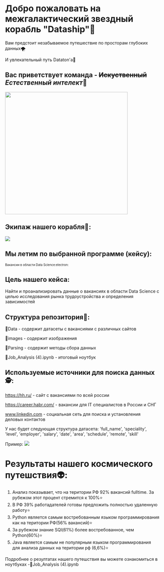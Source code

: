 # Добро пожаловать на межгалактический звездный корабль "Dataship":stars:
Вам предстоит незабываемое путешествие по просторам глубоких данных:tornado:

И увлекательный путь Dataton'a:scroll:
## Вас приветствует команда - ~~Искуственный~~ ***Естественный интелект***:brain:
<img src="https://github.com/PavelSofronitskii/Dataton-Team11/blob/main/images/logo.jpg" width="400" height="400" />

## Экипаж нашего корабля:rocket::
<img src="https://github.com/PavelSofronitskii/Dataton-Team11/blob/main/images/Group.jpg"  />

## Мы летим по выбранной программе (кейсу):
<font size = 1> Вакансии в области Data Science:electron: </font>
## Цель нашего кейса: 

Найти и проанализировать данные о вакансиях в области Data Science с целью исследования рынка трудоустройства и определения зависимостей

## Структура репозитория:orange_book::
:file_folder:Data - содержит датасеты с вакансиями с различных сайтов

:file_folder:images - содержит изображения

:file_folder:Parsing - содержит методы сбора данных

:scroll:Job_Analysis (4).ipynb - итоговый ноутбук

## Используемые источники для поиска данных:detective:: 
https://hh.ru/ - сайт с вакансиями по всей россии

https://career.habr.com/ - вакансии для IT специалистов в России и СНГ 

www.linkedin.com - социальная сеть для поиска и установления деловых контактов

У нас будет следующая структура датасета:
'full_name', 
'speciality', 
'level', 
'employer', 
'salary', 
'date', 
'area', 
'schedule', 
'remote', 
'skill'

Пример:
<img src="https://github.com/PavelSofronitskii/Dataton-Team11/blob/main/images/photo_2022-12-25_00-36-00.jpg" />
# Результаты нашего космического путешствия:alien::
1. Анализ показывает, что на територии РФ 92% вакансий fulltime. За рубежом этот процент стремится к 100%:star:
2. В РФ 39% работадателей готовы предложить полностью удаленную работу:star:
3. Python является самым востребованным языком программирования
как на територии РФ(56% вакансий):star:
4. За рубежом знание SQl(61%) более востребованное, чем Python(60%):star:
5. Java является самым не популярным языком программирования для анализа данных на територии рф (6,6%):star:

Подробнее о резултатах нашего путешствия вы можете ознакомиться в ноутбуках -:scroll:Job_Analysis (4).ipynb
